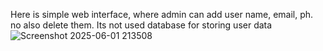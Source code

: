 Here is simple web interface, where admin can add user name, email, ph. no also delete them.
Its not used database for storing user data
![Screenshot 2025-06-01 213508](https://github.com/user-attachments/assets/cca293e5-27ce-43bc-b02d-d7b610a355ee)
